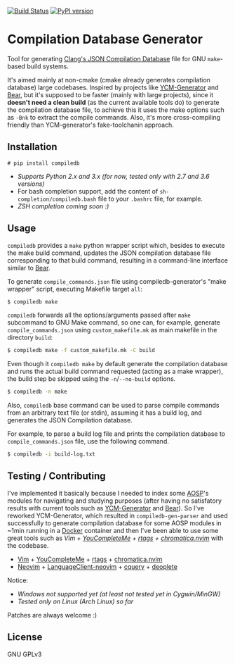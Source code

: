 [![Build Status](https://travis-ci.org/nickdiego/compiledb-generator.svg?branch=master)](https://travis-ci.org/nickdiego/compiledb-generator)
[![PyPI version](https://badge.fury.io/py/compiledb.svg)](https://badge.fury.io/py/compiledb)

# Compilation Database Generator

Tool for generating [Clang's JSON Compilation Database][compdb] file for GNU
`make`-based build systems.

It's aimed mainly at non-cmake (cmake already generates compilation database)
large codebases. Inspired by projects like [YCM-Generator][ycm-gen] and [Bear][bear],
but it's supposed to be faster (mainly with large projects), since it **doesn't need a
clean build** (as the current available tools do) to generate the compilation database
file, to achieve this it uses the make options such as `-Bnk` to extract the compile
commands. Also, it's more cross-compiling friendly than YCM-generator's fake-toolchanin
approach.

## Installation

```
# pip install compiledb
```
- _Supports Python 2.x and 3.x (for now, tested only with 2.7 and 3.6 versions)_
- For bash completion support, add the content of `sh-completion/compiledb.bash` file
  to your `.bashrc` file, for example.
- _ZSH completion coming soon :)_

## Usage

`compiledb` provides a `make` python wrapper script which, besides to execute the make
build command, updates the JSON compilation database file corresponding to that build
command, resulting in a command-line interface similar to [Bear][bear].

To generate `compile_commands.json` file using compiledb-generator's "make wrapper" script,
executing Makefile target `all`:
```bash
$ compiledb make
```

`compiledb` forwards all the options/arguments passed after `make` subcommand to GNU Make
command, so one can, for example, generate `compile_commands.json` using `custom_makefile.mk`
as main makefile in the directory `build`:
```bash
$ compiledb make -f custom_makefile.mk -C build
```

Even though it `compiledb make` by default generate the compilation database and runs the
actual build command requested (acting as a make wrapper), the build step be skipped using
the `-n`/`--no-build` options.
```bash
$ compiledb -n make
```

Also, `compiledb` base command can be used to parse compile commands from an arbitrary text
file (or stdin), assuming it has a build log, and generates the JSON Compilation database.

For example, to parse a build log file and prints the compilation database to `compile_commands.json`
file, use the following command.
```bash
$ compiledb -i build-log.txt
```

## Testing / Contributing

I've implemented it basically because I needed to index some [AOSP][aosp]'s modules for navigating
and studying purposes (after having no satisfatory results with current tools such as
[YCM-Generator][ycm] and [Bear][bear]). So I've reworked YCM-Generator, which resulted in
`compiledb-gen-parser` and used successfully to generate compilation database for some AOSP
modules in ~1min running in a [Docker][docker] container and then I've been able to use some
great tools such as _Vim + [YouCompleteMe][ycm] + [rtags][rtags] + [chromatica.nvim][chrom]_
with the codebase.

- [Vim][vim] + [YouCompleteMe][ycm] + [rtags][rtags] + [chromatica.nvim][chrom]
- [Neovim][neovim] + [LanguageClient-neovim][lsp] + [cquery][cquery] + [deoplete][deoplete]

Notice:
- _Windows not supported yet (at least not tested yet in Cygwin/MinGW)_
- _Tested only on Linux (Arch Linux) so far_

Patches are always welcome :)

## License
GNU GPLv3

[compdb]: https://clang.llvm.org/docs/JSONCompilationDatabase.html
[ycm]: https://github.com/Valloric/YouCompleteMe
[rtags]: https://github.com/Andersbakken/rtags
[chrom]: https://github.com/arakashic/chromatica.nvim
[ycm-gen]: https://github.com/rdnetto/YCM-Generator
[bear]: https://github.com/rizsotto/Bear
[aosp]: https://source.android.com/
[docker]: https://www.docker.com/
[vim]: https://www.vim.org/
[neovim]: https://neovim.io/
[lsp]: https://github.com/autozimu/LanguageClient-neovim
[cquery]: https://github.com/cquery-project/cquery
[deoplete]: https://github.com/Shougo/deoplete.nvim
